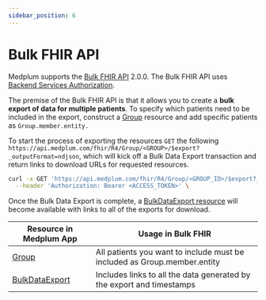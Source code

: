```yaml
---
sidebar_position: 6
---
```


# Bulk FHIR API

Medplum supports the [Bulk FHIR API](https://hl7.org/fhir/uv/bulkdata/STU2/) 2.0.0. The Bulk FHIR API uses [Backend Services Authorization](http://www.hl7.org/fhir/smart-app-launch/backend-services.html).

The premise of the Bulk FHIR API is that it allows you to create a **bulk export of data for multiple patients**. To specify which patients need to be included in the export, construct a [Group](/docs/api/fhir/resources/group) resource and add specific patients as `Group.member.entity.`

To start the process of exporting the resources `GET` the following `https://api.medplum.com/fhir/R4/Group/<GROUP>/$export?_outputFormat=ndjson`, which will kick off a Bulk Data Export transaction and return links to download URLs for requested resources.

```bash
curl -x GET 'https://api.medplum.com/fhir/R4/Group/<GROUP_ID>/$export?_outputFormat=ndjson' \
  --header 'Authorization: Bearer <ACCESS_TOKEN>' \
```

Once the Bulk Data Export is complete, a [BulkDataExport resource](/docs/api/fhir/medplum/bulkdataexport) will become available with links to all of the exports for download.

| Resource in Medplum App                                                                                                                | Usage in Bulk FHIR                                                       |
| -------------------------------------------------------------------------------------------------------------------------------------- | ------------------------------------------------------------------------ |
| [Group](https://app.medplum.com/Group?_count=20&_fields=id,code,name,_lastUpdated&_offset=0&_sort=-_lastUpdated)                       | All patients you want to include must be included as Group.member.entity |
| [BulkDataExport](https://app.medplum.com/BulkDataExport?_count=20&_fields=id,status,requestTime,request&_offset=0&_sort=-_lastUpdated) | Includes links to all the data generated by the export and timestamps    |
